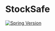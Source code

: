 # StockSafe


[![Spring Version][Spring-image]][Spring-url]







[Spring-image]: https://img.shields.io/badge/Spring-6DB33F?style=flat-square&logo=Spring&logoColor=white
[Spring-url]: https://spring.io/

